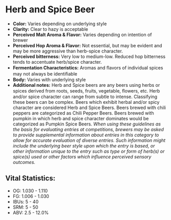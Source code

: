 # Herb and Spice Beer

- **Color:** Varies depending on underlying style
- **Clarity:** Clear to hazy is acceptable
- **Perceived Malt Aroma & Flavor:** Varies depending on intention of brewer
- **Perceived Hop Aroma & Flavor:** Not essential, but may be evident and may be more aggressive than herb-spice character.
- **Perceived bitterness:** Very low to medium-low. Reduced hop bitterness tends to accentuate herb/spice character.
- **Fermentation Characteristics:** Aromas and ﬂavors of individual spices may not always be identiﬁable
- **Body:** Varies with underlying style
- **Additional notes:** Herb and Spice beers are any beers using herbs or spices derived from roots, seeds, fruits, vegetable, ﬂowers, etc. Herb and/or spice character can range from subtle to intense. Classifying these beers can be complex. Beers which exhibit herbal and/or spicy character are considered Herb and Spice Beers. Beers brewed with chili peppers are categorized as Chili Pepper Beers. Beers brewed with pumpkin in which herb and spice character dominates would be categorized as Pumpkin Spice Beers. _When using these guidelines as the basis for evaluating entries at competitions, brewers may be asked to provide supplemental information about entries in this category to allow for accurate evaluation of diverse entries. Such information might include the underlying beer style upon which the entry is based, or other information unique to the entry such as type or form of herb(s) or spice(s) used or other factors which influence perceived sensory outcomes._

## Vital Statistics:

- OG: 1.030 - 1.110
- FG: 1.006 - 1.030
- IBUs: 5 - 40
- SRM: 5 - 50
- ABV: 2.5 - 12.0%
